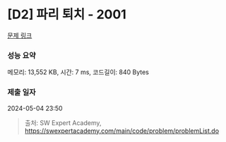 # [D2] 파리 퇴치 - 2001 

[문제 링크](https://swexpertacademy.com/main/code/problem/problemDetail.do?contestProbId=AV5PzOCKAigDFAUq) 

### 성능 요약

메모리: 13,552 KB, 시간: 7 ms, 코드길이: 840 Bytes

### 제출 일자

2024-05-04 23:50



> 출처: SW Expert Academy, https://swexpertacademy.com/main/code/problem/problemList.do